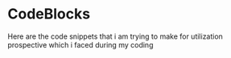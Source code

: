 # CodeBlocks
Here are the code snippets that i am trying to make for utilization prospective which i faced during my coding 
